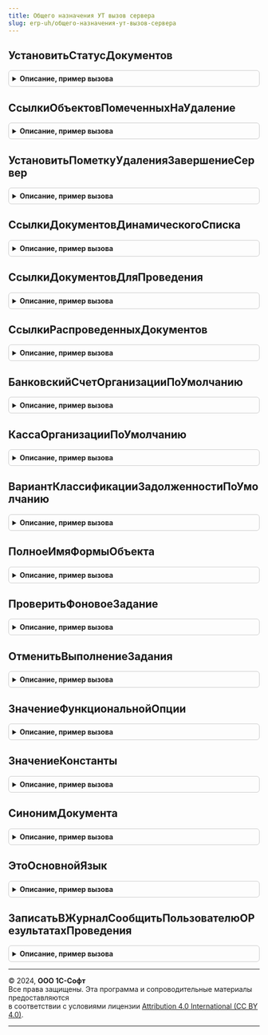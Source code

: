 ```yaml
---
title: Общего назначения УТ вызов сервера
slug: erp-uh/общего-назначения-ут-вызов-сервера
---
```



## УстановитьСтатусДокументов
<details style="margin: 1em 0; padding: 0.5em; border: 1px solid #ccc; border-radius: 6px;">

<summary style="font-weight: bold; cursor: pointer;">Описание, пример вызова</summary>

```bsl

// Устанавливает статус для списка документов
//
// Параметры:
// 		МассивДокументов - Массив - Массив документов
// 		НовыйСтатус - Строка - Имя нового статуса для документов
// 		ДополнительныеПараметры - Структура - Структура дополнительных параметров.
//
// Возвращаемое значение:
// 		Число - Количество документов у которых был изменен статус.
//
// ВАЖНО. При использования процедуры для каждого типа документа из массива должны быть объявлены функции:
// В модуле менеджера документа:
// 		Функция СформироватьЗапросПроверкиПриСменеСтатуса(МассивДокументов, НовыйСтатус, ДополнительныеПараметры) Экспорт
// 		Функция ПроверкаПередСменойСтатуса(ВыборкаПроверки, НовыйСтатус, ДополнительныеПараметры) Экспорт
// В модуле объекта документа:
// 		Функция УстановитьСтатус(НовыйСтатус, ДополнительныеПараметры) Экспорт
//
Функция УстановитьСтатусДокументов(Знач МассивДокументов, Знач НовыйСтатус, Знач ДополнительныеПараметры=Неопределено) Экспорт
```

Пример вызова
```bsl
Результат = ОбщегоНазначенияУТВызовСервера.УстановитьСтатусДокументов(МассивДокументов, НовыйСтатус, ДополнительныеПараметры);
```
</details>

## СсылкиОбъектовПомеченныхНаУдаление
<details style="margin: 1em 0; padding: 0.5em; border: 1px solid #ccc; border-radius: 6px;">

<summary style="font-weight: bold; cursor: pointer;">Описание, пример вызова</summary>

```bsl

// Возвращает структуру, содержащую массив ссылок на документы, подлежащие пометке к удалению
// или снятию пометки с удаления, а также признак пометки на удаление документов.
//
// Параметры:
// 		ВыделенныеСтроки - Массив - массив документов динамического списка,
// 		ПутьКСсылке - Строка - имя реквизита ссылки документа.
//
// Возвращаемое значение:
// 		Структура - содержит массив ссылок на документы и признак пометки на удаление документов.
//
Функция СсылкиОбъектовПомеченныхНаУдаление(ВыделенныеСтроки, ПутьКСсылке = "") Экспорт
```

Пример вызова
```bsl
Результат = ОбщегоНазначенияУТВызовСервера.СсылкиОбъектовПомеченныхНаУдаление(ВыделенныеСтроки, ПутьКСсылке);
```
</details>

## УстановитьПометкуУдаленияЗавершениеСервер
<details style="margin: 1em 0; padding: 0.5em; border: 1px solid #ccc; border-radius: 6px;">

<summary style="font-weight: bold; cursor: pointer;">Описание, пример вызова</summary>

```bsl

// Осуществляет пометку к удалению или снятие пометки с удаления у документов.
//
// Параметры:
// 		МассивСсылок - Массив - массив ссылок на документы,
// 		ПометитьНаУдаление - Булево - Необходимость установить пометку на удаление документа.
//
Процедура УстановитьПометкуУдаленияЗавершениеСервер(МассивСсылок, ПометитьНаУдаление) Экспорт
```

Пример вызова
```bsl
ОбщегоНазначенияУТВызовСервера.УстановитьПометкуУдаленияЗавершениеСервер(МассивСсылок, ПометитьНаУдаление) 
```
</details>

## СсылкиДокументовДинамическогоСписка
<details style="margin: 1em 0; padding: 0.5em; border: 1px solid #ccc; border-radius: 6px;">

<summary style="font-weight: bold; cursor: pointer;">Описание, пример вызова</summary>

```bsl

// Возвращает массив ссылок документов динамического списка.
//
// Параметры:
// 	ВыделенныеСтроки - Массив из ДанныеФормыСтруктура - где:
// 		* Ссылка - ДокументСсылка -
//
// Возвращаемое значение:
// 	Массив Из ДокументСсылка - содержит массив ссылок на документы и признак пометки на удаление документов.
//
Функция СсылкиДокументовДинамическогоСписка(ВыделенныеСтроки) Экспорт
```

Пример вызова
```bsl
Результат = ОбщегоНазначенияУТВызовСервера.СсылкиДокументовДинамическогоСписка(ВыделенныеСтроки) 
```
</details>

## СсылкиДокументовДляПроведения
<details style="margin: 1em 0; padding: 0.5em; border: 1px solid #ccc; border-radius: 6px;">

<summary style="font-weight: bold; cursor: pointer;">Описание, пример вызова</summary>

```bsl

// Проверяет заполнение переданных объектов
//
// Параметры:
// 	ВыделенныеСтроки - Массив из ДанныеФормыСтруктура - где:
// 		* Ссылка - ДокументСсылка -
//
// Возвращаемое значение:
// 	Структура - содержит:
// 		* МассивСсылок - Массив из ДокументСсылка -
//		* МожноПровести - Булево -
//		* ЕстьПомеченныеНаУдаление - Булево -
//
Функция СсылкиДокументовДляПроведения(ВыделенныеСтроки) Экспорт
```

Пример вызова
```bsl
Результат = ОбщегоНазначенияУТВызовСервера.СсылкиДокументовДляПроведения(ВыделенныеСтроки) 
```
</details>

## СсылкиРаспроведенныхДокументов
<details style="margin: 1em 0; padding: 0.5em; border: 1px solid #ccc; border-radius: 6px;">

<summary style="font-weight: bold; cursor: pointer;">Описание, пример вызова</summary>

```bsl

// Возвращает массив ссылок документов, проведение которых отменено.
//
// Параметры:
// 	МассивСсылок - Массив Из ДокументСсылка - массив ссылок документов.
//
// Возвращаемое значение:
// 	Массив Из ДокументСсылка - Массив ссылок на документы, проведение которых отменено.
//
Функция СсылкиРаспроведенныхДокументов(МассивСсылок) Экспорт
```

Пример вызова
```bsl
Результат = ОбщегоНазначенияУТВызовСервера.СсылкиРаспроведенныхДокументов(МассивСсылок) 
```
</details>

## БанковскийСчетОрганизацииПоУмолчанию
<details style="margin: 1em 0; padding: 0.5em; border: 1px solid #ccc; border-radius: 6px;">

<summary style="font-weight: bold; cursor: pointer;">Описание, пример вызова</summary>

```bsl

// Возвращает банковский счет организации, если он один в ИБ.
//
// Возвращаемое значение:
// 	СправочникСсылка.БанковскиеСчетаОрганизаций -
Функция БанковскийСчетОрганизацииПоУмолчанию() Экспорт
```

Пример вызова
```bsl
Результат = ОбщегоНазначенияУТВызовСервера.БанковскийСчетОрганизацииПоУмолчанию() 
```
</details>

## КассаОрганизацииПоУмолчанию
<details style="margin: 1em 0; padding: 0.5em; border: 1px solid #ccc; border-radius: 6px;">

<summary style="font-weight: bold; cursor: pointer;">Описание, пример вызова</summary>

```bsl

// Возвращает кассу организации, если она одна в ИБ.
//
// Возвращаемое значение:
// 	СправочникСсылка.Кассы -
Функция КассаОрганизацииПоУмолчанию() Экспорт
```

Пример вызова
```bsl
Результат = ОбщегоНазначенияУТВызовСервера.КассаОрганизацииПоУмолчанию() 
```
</details>

## ВариантКлассификацииЗадолженностиПоУмолчанию
<details style="margin: 1em 0; padding: 0.5em; border: 1px solid #ccc; border-radius: 6px;">

<summary style="font-weight: bold; cursor: pointer;">Описание, пример вызова</summary>

```bsl

// Возвращает вариант классификации по умолчанию.
//
// Возвращаемое значение:
// 	СправочникСсылка.ВариантыКлассификацииЗадолженности -
Функция ВариантКлассификацииЗадолженностиПоУмолчанию(ТолькоЕслиОдин = Ложь) Экспорт
```

Пример вызова
```bsl
Результат = ОбщегоНазначенияУТВызовСервера.ВариантКлассификацииЗадолженностиПоУмолчанию(ТолькоЕслиОдин);
```
</details>

## ПолноеИмяФормыОбъекта
<details style="margin: 1em 0; padding: 0.5em; border: 1px solid #ccc; border-radius: 6px;">

<summary style="font-weight: bold; cursor: pointer;">Описание, пример вызова</summary>

```bsl

// Возвращает полное имя основной формы объекта.
//
// Параметры:
//  Ссылка	 - 	ЛюбаяСсылка - ссылка на объект. Например, ДокументСсылка или СправочникСсылка.
//
// Возвращаемое значение:
//  Строка - полное имя основной формы объекта.
//
Функция ПолноеИмяФормыОбъекта(Ссылка) Экспорт
```

Пример вызова
```bsl
Результат = ОбщегоНазначенияУТВызовСервера.ПолноеИмяФормыОбъекта(Ссылка) 
```
</details>

## ПроверитьФоновоеЗадание
<details style="margin: 1em 0; padding: 0.5em; border: 1px solid #ccc; border-radius: 6px;">

<summary style="font-weight: bold; cursor: pointer;">Описание, пример вызова</summary>

```bsl

// Проверяет статус фонового задания по указанному идентификатору.
//
// Параметры:
//  ИдентификаторЗадания - УникальныйИдентификатор - Идентификатор фонового задания.
// Возвращаемое значение:
//  Структура - Содержит статусы проверяемого фонового задания.
Функция ПроверитьФоновоеЗадание(Знач ИдентификаторЗадания) Экспорт
```

Пример вызова
```bsl
Результат = ОбщегоНазначенияУТВызовСервера.ПроверитьФоновоеЗадание(ИдентификаторЗадания) 
```
</details>

## ОтменитьВыполнениеЗадания
<details style="margin: 1em 0; padding: 0.5em; border: 1px solid #ccc; border-radius: 6px;">

<summary style="font-weight: bold; cursor: pointer;">Описание, пример вызова</summary>

```bsl

// Отменяет выполнение фонового задания по переданному идентификатору.
//
// Параметры:
//  ИдентификаторЗадания - Строка - Ключ фонового задания.
//
Процедура ОтменитьВыполнениеЗадания(Знач ИдентификаторЗадания) Экспорт
```

Пример вызова
```bsl
ОбщегоНазначенияУТВызовСервера.ОтменитьВыполнениеЗадания(ИдентификаторЗадания) 
```
</details>

## ЗначениеФункциональнойОпции
<details style="margin: 1em 0; padding: 0.5em; border: 1px solid #ccc; border-radius: 6px;">

<summary style="font-weight: bold; cursor: pointer;">Описание, пример вызова</summary>

```bsl

// Возвращает значение функциональной опции по имени
//
// Параметры:
// 	Имя - Строка - Имя функциональной опции
//
// Возвращаемое значение:
//	Произвольный - Значение функциональной опции
//
Функция ЗначениеФункциональнойОпции(Имя) Экспорт
```

Пример вызова
```bsl
Результат = ОбщегоНазначенияУТВызовСервера.ЗначениеФункциональнойОпции(Имя) 
```
</details>

## ЗначениеКонстанты
<details style="margin: 1em 0; padding: 0.5em; border: 1px solid #ccc; border-radius: 6px;">

<summary style="font-weight: bold; cursor: pointer;">Описание, пример вызова</summary>

```bsl

// Возвращает значение константы по имени
//
// Параметры:
// 	Имя - Строка - Имя константы
//
// Возвращаемое значение:
//	Произвольный - Значение константы
//
Функция ЗначениеКонстанты(Имя) Экспорт
```

Пример вызова
```bsl
Результат = ОбщегоНазначенияУТВызовСервера.ЗначениеКонстанты(Имя) 
```
</details>

## СинонимДокумента
<details style="margin: 1em 0; padding: 0.5em; border: 1px solid #ccc; border-radius: 6px;">

<summary style="font-weight: bold; cursor: pointer;">Описание, пример вызова</summary>

```bsl

// Возвращает значение константы по имени
//
// Параметры:
// 	ИмяИлиИдентификаторДокумента - Строка -
// 					- СправочникСсылка.ИдентификаторыОбъектовМетаданных -
// 					- СправочникСсылка.ИдентификаторыОбъектовРасширений - Имя или идентификатор метаданных документа.
//
// Возвращаемое значение:
//	Строка - Синоним документа
//
Функция СинонимДокумента(ИмяИлиИдентификаторДокумента) Экспорт
```

Пример вызова
```bsl
Результат = ОбщегоНазначенияУТВызовСервера.СинонимДокумента(ИмяИлиИдентификаторДокумента) 
```
</details>

## ЭтоОсновнойЯзык
<details style="margin: 1em 0; padding: 0.5em; border: 1px solid #ccc; border-radius: 6px;">

<summary style="font-weight: bold; cursor: pointer;">Описание, пример вызова</summary>

```bsl

// Возвращает признак того, что для пользователя установлен язык интерфейса
// соответствующий основному языку информационной базы.
//
// Возвращаемое значение:
//  Булево
//
Функция ЭтоОсновнойЯзык() Экспорт
```

Пример вызова
```bsl
Результат = ОбщегоНазначенияУТВызовСервера.ЭтоОсновнойЯзык() 
```
</details>

## ЗаписатьВЖурналСообщитьПользователюОРезультатахПроведения
<details style="margin: 1em 0; padding: 0.5em; border: 1px solid #ccc; border-radius: 6px;">

<summary style="font-weight: bold; cursor: pointer;">Описание, пример вызова</summary>

```bsl

// Записать в журнал сообщить пользователю о результатах проведения.
//
// Параметры:
//  ДанныеОНепроведенныхДокументах - см. ОбщегоНазначения.ПровестиДокументы
//
// Возвращаемое значение:
//  Массив из ДокументСсылка - Записать в журнал сообщить пользователю о результатах проведения
Функция ЗаписатьВЖурналСообщитьПользователюОРезультатахПроведения(ДанныеОНепроведенныхДокументах) Экспорт
```

Пример вызова
```bsl
Результат = ОбщегоНазначенияУТВызовСервера.ЗаписатьВЖурналСообщитьПользователюОРезультатахПроведения(ДанныеОНепроведенныхДокументах) 
```
</details>

---

© 2024, **ООО 1С-Софт**  
Все права защищены. Эта программа и сопроводительные материалы предоставляются  
в соответствии с условиями лицензии [Attribution 4.0 International (CC BY 4.0)](https://creativecommons.org/licenses/by/4.0/legalcode).

---
